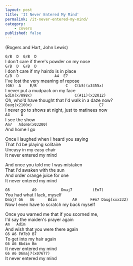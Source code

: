 ```yaml
---
layout: post
title: 'It Never Entered My Mind'
permalink: /it-never-entered-my-mind/
category:
    - covers
published: false
---
```


(Rogers and Hart, John Lewis)

`G/B  D  G/B  D`  
I don't care if there's powder on my nose  
`G/B  D  G/B  D`  
I don't care if my hairdo is in place  
`G/B  D                A4  E7`  
I've lost the very meaning of repose  
`(G6)  A    E/B             C   C(b5)(x3455x)`  
I never put a mudpack on my face  
`Edim(x7898x)                   C(#11)(x32012)`  
Oh, who'd have thought that I'd walk in a daze now?  
`Baug(x2100x)                              E7`  
I never go to shows at night, just to matinees now  
`A4     A`  
I see the show  
`Am7   Adom6(x03200)`  
And home I go

Once I laughed when I heard you saying  
That I'd be playing solitaire  
Uneasy in my easy chair  
It never entered my mind

And once you told me I was mistaken  
That I'd awaken with the sun  
And order orange juice for one  
It never entered my mind

`G6          A9           Dmaj7         (Em7)`  
You had what I lack, myself  
`Dmaj7 G6   A6      Bdim       A9      F#m7 Daug(xxx332)`  
Now I even have to scratch my back myself

Once you warned me that if you scorned me,  
I'd say the maiden's prayer again  
`Am   Adim`  
And wish that you were there again  
`G6 A6 F#7b9 B7`  
To get into my hair again  
`G6 A6 Bbdim Bm`  
It never entered my mind  
`G6 A6 D6maj7(x07677)`  
It never entered my mind
